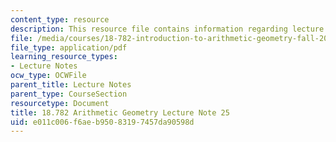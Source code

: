 ```yaml
---
content_type: resource
description: This resource file contains information regarding lecture note 25.
file: /media/courses/18-782-introduction-to-arithmetic-geometry-fall-2013/e011c006f6aeb95083197457da90598d_MIT18_782F13_lec25.pdf
file_type: application/pdf
learning_resource_types:
- Lecture Notes
ocw_type: OCWFile
parent_title: Lecture Notes
parent_type: CourseSection
resourcetype: Document
title: 18.782 Arithmetic Geometry Lecture Note 25
uid: e011c006-f6ae-b950-8319-7457da90598d
---
```

